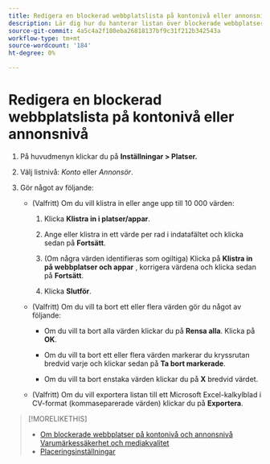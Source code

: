 ```yaml
---
title: Redigera en blockerad webbplatslista på kontonivå eller annonsnivå
description: Lär dig hur du hanterar listan över blockerade webbplatser för ett konto eller en annonsörer.
source-git-commit: 4a5c4a2f180eba26818137bf9c31f212b342543a
workflow-type: tm+mt
source-wordcount: '184'
ht-degree: 0%

---
```


# Redigera en blockerad webbplatslista på kontonivå eller annonsnivå

1. På huvudmenyn klickar du på **Inställningar > Platser.**

1. Välj listnivå: *Konto* eller *Annonsör*.

1. Gör något av följande:

   * (Valfritt) Om du vill klistra in eller ange upp till 10 000 värden:

      1. Klicka **Klistra in i platser/appar**.

      1. Ange eller klistra in ett värde per rad i indatafältet och klicka sedan på **Fortsätt**.

      1. (Om några värden identifieras som ogiltiga) Klicka på **Klistra in på webbplatser och appar** , korrigera värdena och klicka sedan på **Fortsätt**.

      1. Klicka **Slutför**.
   * (Valfritt) Om du vill ta bort ett eller flera värden gör du något av följande:

      * Om du vill ta bort alla värden klickar du på **Rensa alla**. Klicka på **OK**.

      * Om du vill ta bort ett eller flera värden markerar du kryssrutan bredvid varje och klickar sedan på **Ta bort markerade**.

      * Om du vill ta bort enstaka värden klickar du på **X** bredvid värdet.
   * (Valfritt) Om du vill exportera listan till ett Microsoft Excel-kalkylblad i CV-format (kommaseparerade värden) klickar du på **Exportera**.



>[!MORELIKETHIS]
>
>* [Om blockerade webbplatser på kontonivå och annonsnivå](/help/dsp/admin/blocked-sites-list-about.md)
   > [Varumärkessäkerhet och mediakvalitet](/help/dsp/introduction/features/brand-safety-media-quality.md)
>* [Placeringsinställningar](/help/dsp/campaign-management/placements/placement-settings.md)

